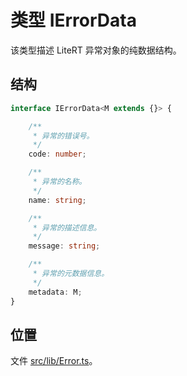 # 类型 IErrorData

该类型描述 LiteRT 异常对象的纯数据结构。

## 结构

```ts
interface IErrorData<M extends {}> {

    /**
     * 异常的错误号。
     */
    code: number;

    /**
     * 异常的名称。
     */
    name: string;

    /**
     * 异常的描述信息。
     */
    message: string;

    /**
     * 异常的元数据信息。
     */
    metadata: M;
}
```

## 位置

文件 [src/lib/Error.ts](../../../src/lib/Error.ts)。
